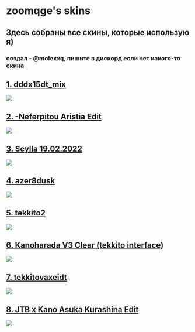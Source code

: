 # zoomqge's skins

## Здесь собраны все скины, которые использую я)

### создал - @molexxq, пишите в дискорд если нет какого-то скина

## [1. dddx15dt_mix](https://mega.nz/file/zcwSBbiL#33h5hgaWOC80hEoGiC5AwvsuH6-gijg3IpqnY1j425A)

![](https://osu.ppy.sh/ss/18686440/bfe5)

## [2. -Neferpitou Aristia Edit](https://mega.nz/file/OZA1UbBZ#aybLqbYLzeNpU5AW-5_77ez1jzrFr2S_soX_6LhuQ38)

![](https://osu.ppy.sh/ss/18686444/44dd)

## [3. Scylla 19.02.2022](https://mega.nz/file/nIQUGS5K#vB3awsfe1dXshjgSVorIMJolTCuuEsDsvhouV3qaX5A)

![](https://osu.ppy.sh/ss/18686446/aef6)

## [4. azer8dusk](https://mega.nz/file/zUwCAKhb#wmPP08eLuSa7G7_Q7r8reM6Ey2UEM8fNx1MpfYQAk7M)

![](https://osu.ppy.sh/ss/18686449/e395)

## [5. tekkito2](https://mega.nz/file/TQJQ2ZJI#EMrg8I5vhgf8vFE8aqaW8EJxj8VZoA0R0ohXEGiJ8eo)

![](https://osu.ppy.sh/ss/18686452/dcaa)

## [6. Kanoharada V3 Clear (tekkito interface)](https://mega.nz/file/TQJQ2ZJI#EMrg8I5vhgf8vFE8aqaW8EJxj8VZoA0R0ohXEGiJ8eo)

![](https://osu.ppy.sh/ss/18686466/95ad)

## [7. tekkitovaxeidt](https://mega.nz/file/TQJQ2ZJI#EMrg8I5vhgf8vFE8aqaW8EJxj8VZoA0R0ohXEGiJ8eo)

![](https://i.imgur.com/DOTiJtk.jpeg)

## [8. JTB x Kano  Asuka Kurashina Edit](https://mega.nz/file/TQJQ2ZJI#EMrg8I5vhgf8vFE8aqaW8EJxj8VZoA0R0ohXEGiJ8eo)

![](https://osu.ppy.sh/ss/18686480/218e)
